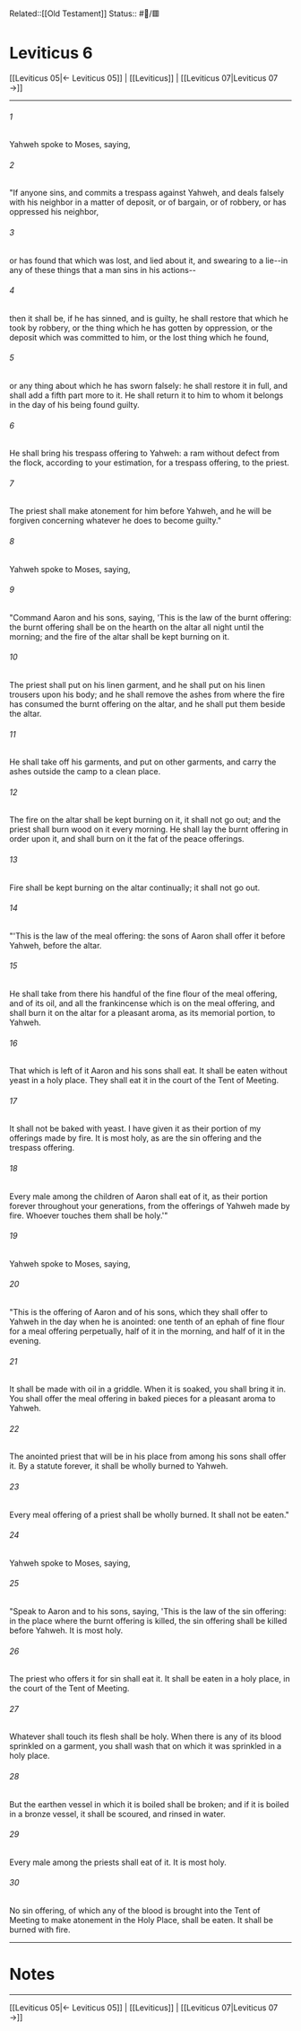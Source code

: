 Related::[[Old Testament]]
Status:: #📖/🟥
# Leviticus 6

[[Leviticus 05|← Leviticus 05]] | [[Leviticus]] | [[Leviticus 07|Leviticus 07 →]]
***



###### 1 
Yahweh spoke to Moses, saying, 

###### 2 
"If anyone sins, and commits a trespass against Yahweh, and deals falsely with his neighbor in a matter of deposit, or of bargain, or of robbery, or has oppressed his neighbor, 

###### 3 
or has found that which was lost, and lied about it, and swearing to a lie--in any of these things that a man sins in his actions-- 

###### 4 
then it shall be, if he has sinned, and is guilty, he shall restore that which he took by robbery, or the thing which he has gotten by oppression, or the deposit which was committed to him, or the lost thing which he found, 

###### 5 
or any thing about which he has sworn falsely: he shall restore it in full, and shall add a fifth part more to it. He shall return it to him to whom it belongs in the day of his being found guilty. 

###### 6 
He shall bring his trespass offering to Yahweh: a ram without defect from the flock, according to your estimation, for a trespass offering, to the priest. 

###### 7 
The priest shall make atonement for him before Yahweh, and he will be forgiven concerning whatever he does to become guilty." 

###### 8 
Yahweh spoke to Moses, saying, 

###### 9 
"Command Aaron and his sons, saying, 'This is the law of the burnt offering: the burnt offering shall be on the hearth on the altar all night until the morning; and the fire of the altar shall be kept burning on it. 

###### 10 
The priest shall put on his linen garment, and he shall put on his linen trousers upon his body; and he shall remove the ashes from where the fire has consumed the burnt offering on the altar, and he shall put them beside the altar. 

###### 11 
He shall take off his garments, and put on other garments, and carry the ashes outside the camp to a clean place. 

###### 12 
The fire on the altar shall be kept burning on it, it shall not go out; and the priest shall burn wood on it every morning. He shall lay the burnt offering in order upon it, and shall burn on it the fat of the peace offerings. 

###### 13 
Fire shall be kept burning on the altar continually; it shall not go out. 

###### 14 
"'This is the law of the meal offering: the sons of Aaron shall offer it before Yahweh, before the altar. 

###### 15 
He shall take from there his handful of the fine flour of the meal offering, and of its oil, and all the frankincense which is on the meal offering, and shall burn it on the altar for a pleasant aroma, as its memorial portion, to Yahweh. 

###### 16 
That which is left of it Aaron and his sons shall eat. It shall be eaten without yeast in a holy place. They shall eat it in the court of the Tent of Meeting. 

###### 17 
It shall not be baked with yeast. I have given it as their portion of my offerings made by fire. It is most holy, as are the sin offering and the trespass offering. 

###### 18 
Every male among the children of Aaron shall eat of it, as their portion forever throughout your generations, from the offerings of Yahweh made by fire. Whoever touches them shall be holy.'" 

###### 19 
Yahweh spoke to Moses, saying, 

###### 20 
"This is the offering of Aaron and of his sons, which they shall offer to Yahweh in the day when he is anointed: one tenth of an ephah of fine flour for a meal offering perpetually, half of it in the morning, and half of it in the evening. 

###### 21 
It shall be made with oil in a griddle. When it is soaked, you shall bring it in. You shall offer the meal offering in baked pieces for a pleasant aroma to Yahweh. 

###### 22 
The anointed priest that will be in his place from among his sons shall offer it. By a statute forever, it shall be wholly burned to Yahweh. 

###### 23 
Every meal offering of a priest shall be wholly burned. It shall not be eaten." 

###### 24 
Yahweh spoke to Moses, saying, 

###### 25 
"Speak to Aaron and to his sons, saying, 'This is the law of the sin offering: in the place where the burnt offering is killed, the sin offering shall be killed before Yahweh. It is most holy. 

###### 26 
The priest who offers it for sin shall eat it. It shall be eaten in a holy place, in the court of the Tent of Meeting. 

###### 27 
Whatever shall touch its flesh shall be holy. When there is any of its blood sprinkled on a garment, you shall wash that on which it was sprinkled in a holy place. 

###### 28 
But the earthen vessel in which it is boiled shall be broken; and if it is boiled in a bronze vessel, it shall be scoured, and rinsed in water. 

###### 29 
Every male among the priests shall eat of it. It is most holy. 

###### 30 
No sin offering, of which any of the blood is brought into the Tent of Meeting to make atonement in the Holy Place, shall be eaten. It shall be burned with fire.

---
# Notes


***
[[Leviticus 05|← Leviticus 05]] | [[Leviticus]] | [[Leviticus 07|Leviticus 07 →]]
